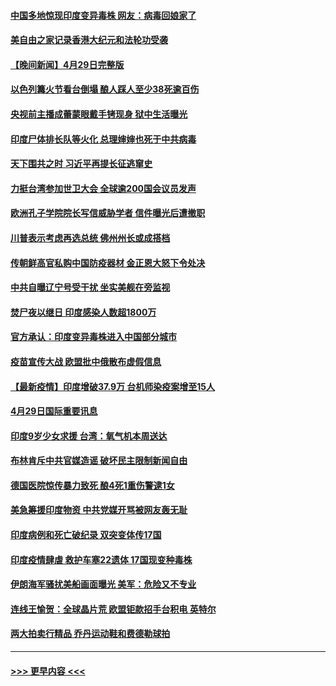 #### [中国多地惊现印度变异毒株 网友：病毒回娘家了](../pages/prog202/a103107447.md?t=04301201) 
#### [美自由之家记录香港大纪元和法轮功受袭](../pages/prog202/a103107483.md?t=04301201) 
#### [【晚间新闻】4月29日完整版](../pages/prog202/a103107418.md?t=04301201) 
#### [以色列篝火节看台倒塌 酿人踩人至少38死逾百伤](../pages/prog202/a103107417.md?t=04301201) 
#### [央视前主播成蕾蒙眼戴手铐现身 狱中生活曝光](../pages/prog202/a103107399.md?t=04301201) 
#### [印度尸体排长队等火化 总理婶婶也死于中共病毒](../pages/prog202/a103106986.md?t=04301201) 
#### [天下围共之时 习近平再提长征逃窜史](../pages/prog202/a103106493.md?t=04301201) 
#### [力挺台湾参加世卫大会 全球逾200国会议员发声](../pages/prog202/a103107224.md?t=04301201) 
#### [欧洲孔子学院院长写信威胁学者 信件曝光后遭撤职](../pages/prog202/a103107199.md?t=04301201) 
#### [川普表示考虑再选总统 佛州州长或成搭档](../pages/prog202/a103107235.md?t=04301201) 
#### [传朝鲜高官私购中国防疫器材 金正恩大怒下令处决](../pages/prog202/a103107179.md?t=04301201) 
#### [中共自曝辽宁号受干扰 坐实美舰在旁监视](../pages/prog202/a103107230.md?t=04301201) 
#### [焚尸夜以继日 印度感染人数超1800万](../pages/prog202/a103107222.md?t=04301201) 
#### [官方承认：印度变异毒株进入中国部分城市](../pages/prog202/a103107211.md?t=04301201) 
#### [疫苗宣传大战 欧盟批中俄散布虚假信息](../pages/prog202/a103106978.md?t=04301201) 
#### [【最新疫情】印度增破37.9万 台机师染疫案增至15人](../pages/prog202/a103107083.md?t=04301201) 
#### [4月29日国际重要讯息](../pages/prog202/a103106849.md?t=04301201) 
#### [印度9岁少女求援 台湾：氧气机本周送达](../pages/prog202/a103106838.md?t=04301201) 
#### [布林肯斥中共官媒造谣 破坏民主限制新闻自由](../pages/prog202/a103106807.md?t=04301201) 
#### [德国医院惊传暴力致死 酿4死1重伤警逮1女](../pages/prog202/a103106635.md?t=04301201) 
#### [美急筹援印度物资 中共党媒开骂被网友轰无耻](../pages/prog202/a103106557.md?t=04301201) 
#### [印度病例和死亡破纪录 双突变体传17国](../pages/prog202/a103106574.md?t=04301201) 
#### [印度疫情肆虐 救护车塞22遗体 17国现变种毒株](../pages/prog202/a103106495.md?t=04301201) 
#### [伊朗海军骚扰美船画面曝光 美军：危险又不专业](../pages/prog202/a103105866.md?t=04301201) 
#### [连线王愉贺：全球晶片荒 欧盟钜款招手台积电 英特尔](../pages/prog202/a103105727.md?t=04301201) 
#### [两大拍卖行精品 乔丹运动鞋和费德勒球拍](../pages/prog202/a103106507.md?t=04301201) 

----
#### [ >>> 更早内容 <<< ](../indexes/prog202-earlier.md)
